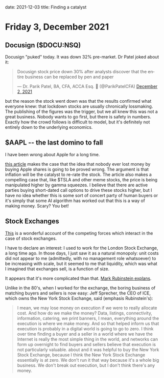 date: 2021-12-03
title: Finding a catalyst

# Friday  3, December 2021

## Docusign ($DOCU:NSQ)

Docusign "puked" today.
It was down 32% pre-market.
Dr Patel joked about it:

<blockquote class="twitter-tweet"><p lang="en" dir="ltr">Docusign stock price down 30% after analysts discover that the entire business can be replaced by pen and paper</p>&mdash; Dr. Parik Patel, BA, CFA, ACCA Esq. 💸 (@ParikPatelCFA) <a href="https://twitter.com/ParikPatelCFA/status/1466545964353671168?ref_src=twsrc%5Etfw">December 2, 2021</a></blockquote> <script async src="https://platform.twitter.com/widgets.js" charset="utf-8"></script>

but the reason the stock went down was that the results confirmed what everyone knew: that lockdown stocks are usually chronically lossmaking.
The publishing of the figures was the trigger, but we all knew this was not a great business.
Nobody wants to go first, but there is safety in numbers.
Exactly how the crowd follows is difficult to model, but it's definitely not entirely down to the underlying economics.


## $AAPL -- the last domino to fall

I have been wrong about Apple for a long time.

[this article](https://seekingalpha.com/article/4473083-apple-the-last-domino-to-fall-in-a-market-house-of-cards?utm_campaign=RTA+Articles&utm_medium=email&utm_source=seeking_alpha&utm_term=RTA+Article+Smart)
 makes the case that the idea that nobody ever lost money by buying Apple shares is going to be proved wrong.
The argument is that inflation will be the catalyst to re-rate the stock.
The article also makes a compelling case that, like $TSLA and other meme stocks, the price is being manipulated higher by gamma squeezes.
I believe that there are active parties buying short-dated call options to drive these stocks higher, but I have no idea whether this is some sort of concert party of human buyers or it's simply that some AI algorithm has worked out that this is a way of making money. Scary? You bet!

## Stock Exchanges

[This](https://www.netinterest.co/p/the-quest-for-monopoly?r=nmbt&utm_campaign=post&utm_medium=web&utm_source=copy) is a wonderful account of the competing forces which interact in the case of stock exchanges.

I have to declare an interest: I used to work for the London Stock Exchange, a long time ago. 
In those days, I just saw it as a natural monopoly: unit costs did not appear to me (admittedly, with no management role whatsoever) to be increasing with scale, but it seemed to me that liquidity, which was what I imagined that exchanges sell, is a function of size. 

It appears that it's more complicated than that. [Mark Rubinstein explans](https://www.netinterest.co/p/the-new-power-brokers).

Unlike in the 80's, when I worked for the exchange, the boring business of matching buyers and sellers is now easy:
Jeff Sprecher, the CEO of ICE, which owns the New York Stock Exchange, said (emphasis Rubinstein's):

> I mean, we may lose money on execution if we were to really allocate cost. And how do we make the money? Data, listings, connectivity, information, catering, we print banners, I mean, everything around the execution is where we make money. And so that helped inform us that execution is probably in a digital world is going to go to zero. I think over time finding a buyer and a seller in a world where we have the Internet is really the most simple thing in the world, and networks can form up overnight to find buyers and sellers believe that execution is not particularly valuable. about and it was helpful to buy the New York Stock Exchange, because I think the New York Stock Exchange essentially is at zero. We don't run it that way because it's a whole big business. We don't break out execution, but I don't think there's any money.
